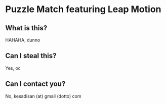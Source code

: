 # Puzzle Match featuring Leap Motion

## What is this?
HAHAHA, dunno

## Can I steal this?
Yes, oc

## Can I contact you?
No, kesadisan (at) gmail (dotto) com
